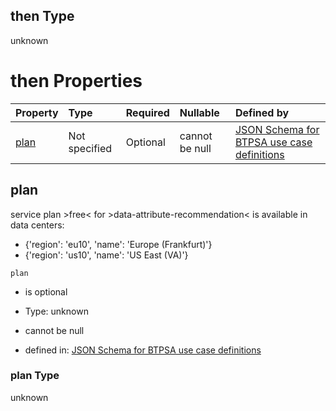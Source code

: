 ## then Type

unknown

# then Properties

| Property      | Type          | Required | Nullable       | Defined by                                                                                                                                                                                                                                      |
| :------------ | :------------ | :------- | :------------- | :---------------------------------------------------------------------------------------------------------------------------------------------------------------------------------------------------------------------------------------------- |
| [plan](#plan) | Not specified | Optional | cannot be null | [JSON Schema for BTPSA use case definitions](btpsa-usecase-properties-services-items-allof-1-then-allof-31-then-allof-0-then-properties-plan.md "undefined#/properties/services/items/allOf/1/then/allOf/31/then/allOf/0/then/properties/plan") |

## plan

service plan >free< for >data-attribute-recommendation< is available in data centers:

*   {'region': 'eu10', 'name': 'Europe (Frankfurt)'}
*   {'region': 'us10', 'name': 'US East (VA)'}

`plan`

*   is optional

*   Type: unknown

*   cannot be null

*   defined in: [JSON Schema for BTPSA use case definitions](btpsa-usecase-properties-services-items-allof-1-then-allof-31-then-allof-0-then-properties-plan.md "undefined#/properties/services/items/allOf/1/then/allOf/31/then/allOf/0/then/properties/plan")

### plan Type

unknown
